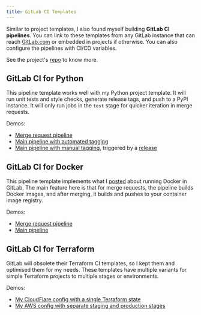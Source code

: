 ```yaml
---
title: GitLab CI Templates
---
```

Similar to project templates, I also found myself building **GitLab CI pipelines**. You can link to these templates from any
GitLab instance that can reach [GitLab.com](https://gitlab.com/) or embedded in projects if otherwise.
You can also configure the pipelines with CI/CD variables.

See the project's [repo](https://gitlab.com/ginolatorilla/gitlab-ci-templates) to know more.

## GitLab CI for Python

This pipeline template works well with my Python project template. It will run unit tests and style checks, generate release tags,
and push to a PyPI instance. It will only run jobs in the `test` stage for quicker iteration in merge requests.

Demos:

- [Merge request pipeline](https://gitlab.com/ginolatorilla/gitlab-ci-templates-python-example/-/pipelines/1077161927)
- [Main pipeline with automated tagging](https://gitlab.com/ginolatorilla/gitlab-ci-templates-python-example/-/pipelines/1077162100)
- [Main pipeline with manual tagging](https://gitlab.com/ginolatorilla/gitlab-ci-templates-python-example/-/pipelines/1136995865), triggered by a
  [release](https://gitlab.com/ginolatorilla/gitlab-ci-templates-python-example/-/releases/v0.0.3)

## GitLab CI for Docker

This pipeline template implements what I [posted](/2024/06/16/run-docker-in-gitlab-docker-executor) about running Docker in GitLab.
The main feature here is that for merge requests, the pipeline builds Docker images, and after merging, it builds and
pushes to your container image registry.

Demos:

- [Merge request pipeline](https://gitlab.com/ginolatorilla/gitlab-ci-templates-docker-example/-/pipelines/1077706151)
- [Main pipeline](https://gitlab.com/ginolatorilla/gitlab-ci-templates-docker-example/-/pipelines/1077706151)

## GitLab CI for Terraform

GitLab will obsolete their Terraform CI templates, so I kept them and optimised them for my needs. These templates have
multiple variants for simple Terraform projects to multiple stages or environments.

Demos:

- [My CloudFlare config with a single Terraform state](https://gitlab.com/ginolatorilla/terraform-cloudflare-config)
- [My AWS config with separate staging and production stages](https://gitlab.com/ginolatorilla/terraform-aws-free-tier)
